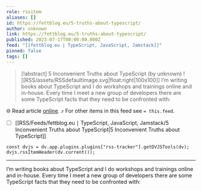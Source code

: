 ```yaml
---
role: rssitem
aliases: []
id: https://fettblog.eu/5-truths-about-typescript/
author: unknown
link: https://fettblog.eu/5-truths-about-typescript/
published: 2023-07-17T00:00:00.000Z
feed: "[[fettblog․eu ∣ TypeScript, JavaScript, Jamstack]]"
pinned: false
tags: []
---
```


> [!abstract] 5 Inconvenient Truths about TypeScript (by unknown)
> ![[RSS/assets/RSSdefaultImage.svg|float:right|100x100]] I’m writing books about TypeScript and I do workshops and trainings online and in-house. Every time I meet a new group of developers there are some TypeScript facts that they need to be confronted with:

🌐 Read article [online](https://fettblog.eu/5-truths-about-typescript/). ⤴ For other items in this feed see `= this.feed`.

- [ ] [[RSS/Feeds/fettblog․eu ∣ TypeScript, JavaScript, Jamstack/5 Inconvenient Truths about TypeScript|5 Inconvenient Truths about TypeScript]]

~~~dataviewjs
const dvjs = dv.app.plugins.plugins["rss-tracker"].getDVJSTools(dv);
dvjs.rssItemHeader(dv.current());
~~~

- - -

I’m writing books about TypeScript and I do workshops and trainings online and in-house. Every time I meet a new group of developers there are some TypeScript facts that they need to be confronted with: